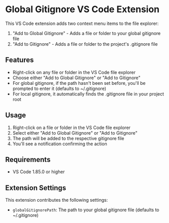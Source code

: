 # Global Gitignore VS Code Extension

This VS Code extension adds two context menu items to the file explorer:
1. "Add to Global Gitignore" - Adds a file or folder to your global gitignore file
2. "Add to Gitignore" - Adds a file or folder to the project's .gitignore file

## Features

- Right-click on any file or folder in the VS Code file explorer
- Choose either "Add to Global Gitignore" or "Add to Gitignore"
- For global gitignore, if the path hasn't been set before, you'll be prompted to enter it (defaults to ~/.gitignore)
- For local gitignore, it automatically finds the .gitignore file in your project root

## Usage

1. Right-click on a file or folder in the VS Code file explorer
2. Select either "Add to Global Gitignore" or "Add to Gitignore"
3. The path will be added to the respective gitignore file
4. You'll see a notification confirming the action

## Requirements

- VS Code 1.85.0 or higher

## Extension Settings

This extension contributes the following settings:

* `globalGitignorePath`: The path to your global gitignore file (defaults to ~/.gitignore) 